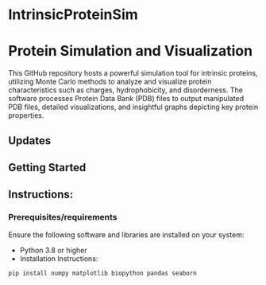 # IntrinsicProteinSim
# Protein Simulation and Visualization

This GitHub repository hosts a powerful simulation tool for intrinsic proteins, utilizing Monte Carlo methods to analyze and visualize protein characteristics such as charges, hydrophobicity, and disorderness. The software processes Protein Data Bank (PDB) files to output manipulated PDB files, detailed visualizations, and insightful graphs depicting key protein properties.

## Updates

## Getting Started
Instructions:
-


### Prerequisites/requirements

Ensure the following software and libraries are installed on your system:
- Python 3.8 or higher
- Installation Instructions:
```bash
pip install numpy matplotlib biopython pandas seaborn
```

